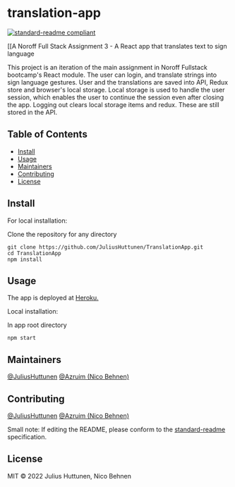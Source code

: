# translation-app

[![standard-readme compliant](https://img.shields.io/badge/standard--readme-OK-green.svg?style=flat-square)](https://github.com/RichardLitt/standard-readme)

[[A Noroff Full Stack Assignment 3 - A React app that translates text to sign language

This project is an iteration of the main assignment in Noroff Fullstack bootcamp's React module. The user can login, and translate strings into sign language gestures. User and the translations are saved into API, Redux store and browser's local storage. Local storage is used to handle the user session, which enables the user to continue the session even after closing the app. Logging out clears local storage items and redux. These are still stored in the API.

## Table of Contents

- [Install](#install)
- [Usage](#usage)
- [Maintainers](#maintainers)
- [Contributing](#contributing)
- [License](#license)

## Install

For local installation:

Clone the repository for any directory

```
git clone https://github.com/JuliusHuttunen/TranslationApp.git
cd TranslationApp
npm install
```

## Usage

The app is deployed at [Heroku.](https://react-lost-in-translation-app.herokuapp.com/)

Local installation:

In app root directory

```
npm start
```

## Maintainers

[@JuliusHuttunen](https://github.com/JuliusHuttunen)
[@Azruim (Nico Behnen)](https://github.com/Azruim)

## Contributing

[@JuliusHuttunen](https://github.com/JuliusHuttunen)
[@Azruim (Nico Behnen)](https://github.com/Azruim)

Small note: If editing the README, please conform to the [standard-readme](https://github.com/RichardLitt/standard-readme) specification.

## License

MIT © 2022 Julius Huttunen, Nico Behnen
